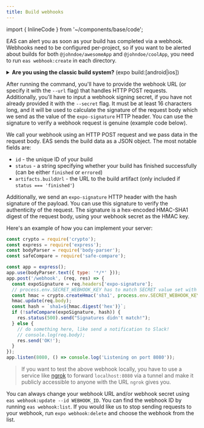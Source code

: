 ```yaml
---
title: Build webhooks
---
```


import { InlineCode } from '~/components/base/code';

EAS can alert you as soon as your build has completed via a webhook. Webhooks need to be configured per-project, so if you want to be alerted about builds for both `@johndoe/awesomeApp` and `@johndoe/coolApp`, you need to run `eas webhook:create` in each directory.

<details><summary><strong>Are you using the classic build system?</strong> (<InlineCode>expo build:[android|ios]</InlineCode>)</summary> <p>

Learn about [Webhooks for Classic Builds](/classic/webhooks.md).

</p>
</details>

After running the command, you'll have to provide the webhook URL (or specify it with the `--url` flag) that handles HTTP POST requests. Additionally, you'll have to input a webhook signing secret, if you have not already provided it with the `--secret` flag. It must be at least 16 characters long, and it will be used to calculate the signature of the request body which we send as the value of the `expo-signature` HTTP header. You can use the signature to verify a webhook request is genuine (example code below).

We call your webhook using an HTTP POST request and we pass data in the request body. EAS sends the build data as a JSON object. The most notable fields are:

- `id` - the unique ID of your build
- `status` - a string specifying whether your build has finished successfully (can be either `finished` or `errored`)
- `artifacts.buildUrl` - the URL to the build artifact (only included if `status === 'finished'`)

Additionally, we send an `expo-signature` HTTP header with the hash signature of the payload. You can use this signature to verify the authenticity of the request. The signature is a hex-encoded HMAC-SHA1 digest of the request body, using your webhook secret as the HMAC key.

Here's an example of how you can implement your server:

```javascript
const crypto = require('crypto');
const express = require('express');
const bodyParser = require('body-parser');
const safeCompare = require('safe-compare');

const app = express();
app.use(bodyParser.text({ type: '*/*' }));
app.post('/webhook', (req, res) => {
  const expoSignature = req.headers['expo-signature'];
  // process.env.SECRET_WEBHOOK_KEY has to match SECRET value set with `eas webhook:create` command
  const hmac = crypto.createHmac('sha1', process.env.SECRET_WEBHOOK_KEY);
  hmac.update(req.body);
  const hash = `sha1=${hmac.digest('hex')}`;
  if (!safeCompare(expoSignature, hash)) {
    res.status(500).send("Signatures didn't match!");
  } else {
    // do something here, like send a notification to Slack!
    // console.log(req.body);
    res.send('OK!');
  }
});
app.listen(8080, () => console.log('Listening on port 8080'));
```

> If you want to test the above webhook locally, you have to use a service like [ngrok](https://ngrok.com/docs) to forward `localhost:8080` via a tunnel and make it publicly accessible to anyone with the URL `ngrok` gives you.

You can always change your webhook URL and/or webhook secret using `eas webhook:update --id WEBHOOK_ID`. You can find the webhook ID by running `eas webhook:list`. If you would like us to stop sending requests to your webhook, run `expo webhook:delete` and choose the webhook from the list.
